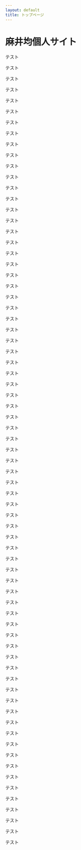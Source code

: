 ```yaml
---
layout: default
title: トップページ
---
```


# 麻井均個人サイト

テスト

テスト

テスト

テスト

テスト

テスト

テスト

テスト

テスト

テスト

テスト

テスト

テスト

テスト

テスト

テスト

テスト

テスト

テスト

テスト

テスト

テスト

テスト

テスト

テスト

テスト

テスト

テスト

テスト

テスト

テスト

テスト

テスト

テスト

テスト

テスト

テスト

テスト

テスト

テスト

テスト

テスト

テスト

テスト

テスト

テスト

テスト

テスト

テスト

テスト

テスト

テスト

テスト

テスト

テスト

テスト

テスト

テスト

テスト

テスト

テスト

テスト

テスト

テスト

テスト

テスト

テスト

テスト

テスト

テスト

テスト

テスト

テスト
